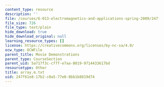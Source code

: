 ```yaml
---
content_type: resource
description: ''
file: /courses/6-013-electromagnetics-and-applications-spring-2009/247f61e817b2c0a577e08bb1b8819d74_array.m.txt
file_size: 726
file_type: text/plain
hide_download: true
hide_download_original: null
learning_resource_types: []
license: https://creativecommons.org/licenses/by-nc-sa/4.0/
ocw_type: OCWFile
parent_title: Movie Demonstrations
parent_type: CourseSection
parent_uid: 5a717f3c-cfff-e7aa-8019-9714433617bd
resourcetype: Other
title: array.m.txt
uid: 247f61e8-17b2-c0a5-77e0-8bb1b8819d74
---
```

